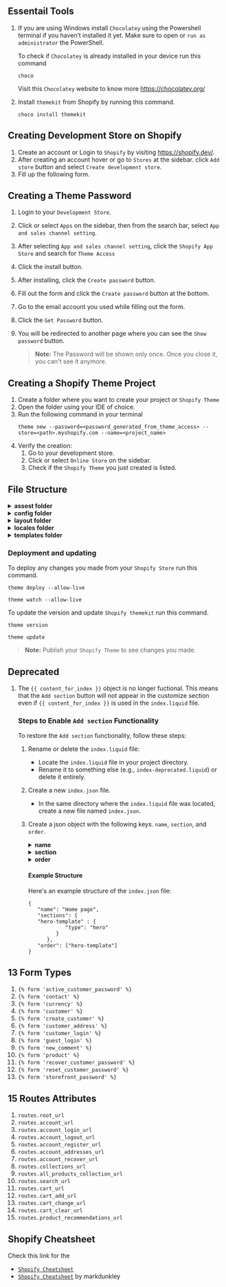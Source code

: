 ## Essentail Tools

1. If you are using Windows install `Chocolatey` using the Powershell terminal if you haven’t installed it yet. Make sure to open or `run as administrator` the PowerShell.

   To check if `Chocolatey` is already installed in your device run this command

   ```
   choco
   ```

   Visit this `Chocolatey` website to know more https://chocolatey.org/

2. Install `themekit` from Shopify by running this command.
   ```
   choco install themekit
   ```

## Creating Development Store on Shopify

1. Create an account or Login to `Shopify` by visiting https://shopify.dev/.
2. After creating an account hover or go to `Stores` at the sidebar. click `Add store` button and select `Create development store`.
3. Fill up the following form.

## Creating a Theme Password

1. Login to your `Development Store`.
2. Click or select `Apps` on the sidebar, then from the search bar, select `App and sales channel setting`.
3. After selecting `App and sales channel setting`, click the `Shopify App Store` and search for `Theme Access`
4. Click the install button.
5. After installing, click the `Create password` button.
6. Fill out the form and click the `Create password` button at the bottom.
7. Go to the email account you used while filling out the form.
8. Click the `Get Password` button.
9. You will be redirected to another page where you can see the `Show password` button.

   > **Note:** The Password will be shown only once. Once you close it, you can't see it anymore.

## Creating a Shopify Theme Project

1. Create a folder where you want to create your project or `Shopify Theme`
2. Open the folder using your IDE of choice.
3. Run the following command in your terminal
   ```
   theme new --password=<password_generated_from_theme_access> --store=<path>.myshopify.com --name=<project_name>
   ```
4. Verify the creation:
   1. Go to your development store.
   2. Click or select `Online Store` on the sidebar.
   3. Check if the `Shopify Theme` you just created is listed.

## File Structure

<details>
<summary><strong>assest folder</strong></summary>
Contains all the assets (images, logos, css, script) of the theme.
</details>

<details>
<summary><strong>config folder</strong></summary>

Contains the settings of the `Shopify Theme`.

> **settings_data.json**
>
> > Add some text description here.

> **settings_schema.json**
>
> > Allows you to customize the store's theme, including background color, background image, text color and more.

</details>

<details>
<summary><strong>layout folder</strong></summary>

Contains the `theme.liquid` file. Place every element you want to render or display inside this template file.

</details>

<details>
<summary><strong>locales folder</strong></summary>

This is where you create translations for your `Shopify Theme`.

</details>
<details>
<summary><strong>templates folder</strong></summary>

This is where you create or manage your template files for your pages. Please take note that only `.liquid` files are allowed in this folder.

> **customers folder**
>
> > Contains the information of the customer.

> **404.liquid**
>
> > Displays a page that customers are taken to if they visit an invalid page or URL.

> **article.liquid**
>
> > Displays a blog article or blog post.

> **blog.liquid**
>
> > Displays the list of blogs or articles of your store.

> **cart.liquid**
>
> > Displays items in a customer's cart. This is also the page where the customer proceeds to checkout.

> **collection.liquid** | **collection.list.liquid**
>
> > Displays products within a product collection, such as a variety of `shoes` inside a `Shoes Collection`.

> **gift_card.liquid**
>
> > Displays gift card(s) issued to a customer upon purchase.

> **index.liquid**
>
> > Displays the `home` page of your `Shopify Store`.

> **list-collections.liquid**
>
> > Displays the list of collection inside your `Shopify Store`.

> **page.contact.liquid**
>
> > Displays the contact page of your `Shopify Store`.

> **page.liquid**
>
> > Displays pages of your `Shopify Store`, such as `About Us`

> **product.liquid**
>
> > Displays the detailed page of an individual product. This is also where you find the `Add to cart` button, `Buy now` button, and more.

> **search**
>
> > Displays the search results of the storefront.

</details>

### Deployment and updating 

To deploy any changes you made from your `Shopify Store` run this command.

```
theme deploy --allow-live
```

```
theme watch --allow-live
```
To update the version and update `Shopify themekit` run this command.

```
theme version
```

```
theme update
```

> **Note:** Publish your `Shopify Theme` to see changes you made.

## Deprecated

1. The `{{ content_for_index }}` object is no longer fuctional. This means that the `Add section` button will not appear in the customize section even if `{{ content_for_index }}` is used in the `index.liquid` file.

   ### Steps to Enable `Add section` Functionality

   To restore the `Add section` functionality, follow these steps:

   1. Rename or delete the `index.liquid` file:
      - Locate the `index.liquid` file in your project directory.
      - Rename it to something else (e.g., `index-deprecated.liquid`) or delete it entirely.
   2. Create a new `index.json` file.
      - In the same directory where the `index.liquid` file was located, create a new file named `index.json`.
   3. Create a json object with the following keys. `name`, `section`, and `order`.

      <details>
      <summary><strong>name</strong></summary>

      `name` key specifies the name of the object.

      </details>

      <details>
      <summary><strong>section</strong></summary>

      `section` key contains an object that defines the sections you want to display in the `Add section` button.

      </details>

      <details>
      <summary><strong>order</strong></summary>

      `order` key is an array that specifies the order of the keys in the `section` object.

      </details>

      #### Example Structure

      Here's an example structure of the `index.json` file:

      ```
      {
         "name": "Home page",
         "sections": {
         "hero-template" : {
                  "type": "hero"
               }
            },
         "order": ["hero-template"]
      }
      ```

## 13 Form Types

1. `{% form 'active_customer_password' %}`
2. `{% form 'contact' %}`
3. `{% form 'currency' %}`
4. `{% form 'customer' %}`
5. `{% form 'create_customer' %}`
6. `{% form 'customer_address' %}`
7. `{% form 'customer_login' %}`
8. `{% form 'guest_login' %}`
9. `{% form 'new_comment' %}`
10. `{% form 'product' %}`
11. `{% form 'recover_customer_password' %}`
12. `{% form 'reset_customer_password' %}`
13. `{% form 'storefront_password' %}`

## 15 Routes Attributes
1. `routes.root_url`
2. `routes.account_url`
3. `routes.account_login_url`
4. `routes.account_logout_url`
5. `routes.account_register_url`
6. `routes.account_addresses_url`
7. `routes.account_recover_url`
8. `routes.collections_url`
9. `routes.all_products_collection_url`
10. `routes.search_url`
11. `routes.cart_url`
12. `routes.cart_add_url`
13. `routes.cart_change_url`
14. `routes.cart_clear_url`
15. `routes.product_recommendations_url`

## Shopify Cheatsheet
Check this link for the

- [`Shopify Cheatsheet`](https://www.shopify.com/ph/partners/shopify-cheat-sheet)
- [`Shopify Cheatsheet`](https://cheat.markdunkley.com/) by markdunkley